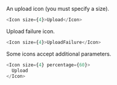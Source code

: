 An upload icon (you must specify a size).

```js
<Icon size={4}>Upload</Icon>
```

Upload failure icon.

```js
<Icon size={4}>UploadFailure</Icon>
```

Some icons accept additional parameters.

```js
<Icon size={4} percentage={60}>
  Upload
</Icon>
```

